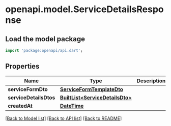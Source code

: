 # openapi.model.ServiceDetailsResponse

## Load the model package
```dart
import 'package:openapi/api.dart';
```

## Properties
Name | Type | Description | Notes
------------ | ------------- | ------------- | -------------
**serviceFormDto** | [**ServiceFormTemplateDto**](ServiceFormTemplateDto.md) |  | [optional] 
**serviceDetailsDtos** | [**BuiltList&lt;ServiceDetailsDto&gt;**](ServiceDetailsDto.md) |  | [optional] 
**createdAt** | [**DateTime**](DateTime.md) |  | [optional] 

[[Back to Model list]](../README.md#documentation-for-models) [[Back to API list]](../README.md#documentation-for-api-endpoints) [[Back to README]](../README.md)



